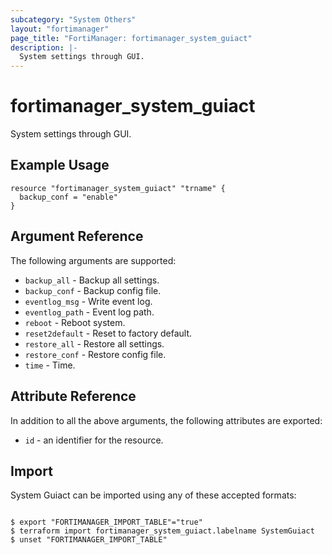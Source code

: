 ```yaml
---
subcategory: "System Others"
layout: "fortimanager"
page_title: "FortiManager: fortimanager_system_guiact"
description: |-
  System settings through GUI.
---
```


# fortimanager_system_guiact
System settings through GUI.

## Example Usage

```hcl
resource "fortimanager_system_guiact" "trname" {
  backup_conf = "enable"
}
```

## Argument Reference


The following arguments are supported:


* `backup_all` - Backup all settings.
* `backup_conf` - Backup config file.
* `eventlog_msg` - Write event log.
* `eventlog_path` - Event log path.
* `reboot` - Reboot system.
* `reset2default` - Reset to factory default.
* `restore_all` - Restore all settings.
* `restore_conf` - Restore config file.
* `time` - Time.


## Attribute Reference

In addition to all the above arguments, the following attributes are exported:
* `id` - an identifier for the resource.

## Import

System Guiact can be imported using any of these accepted formats:
```

$ export "FORTIMANAGER_IMPORT_TABLE"="true"
$ terraform import fortimanager_system_guiact.labelname SystemGuiact
$ unset "FORTIMANAGER_IMPORT_TABLE"
```

